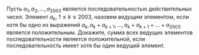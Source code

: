 Пусть $a_1, a_2, \ldots, a_{2003}$ является последовательностью 
действительных чисел. Элемент $a_k$, $1 \le k \le 2003$, назовем $\textit{ведущим}$ элементом, 
если хотя бы одно из выражений 
$a_k, a_k + a_{k+1}, \ldots,  a_k + a_{k+1} + \ldots + a_{2003}$
является положительным. Докажите, сумма всех ведущих элементов последовательности является положительной, 
если последовательность имеет хотя бы один ведущий элемент.